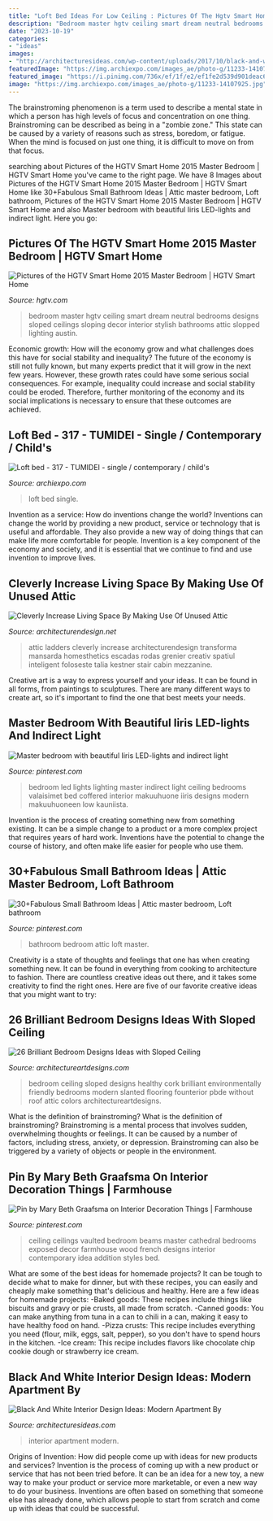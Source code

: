 ```yaml
---
title: "Loft Bed Ideas For Low Ceiling : Pictures Of The Hgtv Smart Home 2015 Master Bedroom"
description: "Bedroom master hgtv ceiling smart dream neutral bedrooms designs sloped ceilings sloping decor interior stylish bathrooms attic slopped lighting austin"
date: "2023-10-19"
categories:
- "ideas"
images:
- "http://architecturesideas.com/wp-content/uploads/2017/10/black-and-white-interior-design-ideas-13.jpg"
featuredImage: "https://img.archiexpo.com/images_ae/photo-g/11233-14107925.jpg"
featured_image: "https://i.pinimg.com/736x/ef/1f/e2/ef1fe2d539d901deac69cc5a7a9542c1.jpg"
image: "https://img.archiexpo.com/images_ae/photo-g/11233-14107925.jpg"
---
```



The brainstroming phenomenon is a term used to describe a mental state in which a person has high levels of focus and concentration on one thing. Brainstroming can be described as being in a "zombie zone." This state can be caused by a variety of reasons such as stress, boredom, or fatigue. When the mind is focused on just one thing, it is difficult to move on from that focus.

	

		
searching about Pictures of the HGTV Smart Home 2015 Master Bedroom | HGTV Smart Home you've came to the right page. We have 8 Images about Pictures of the HGTV Smart Home 2015 Master Bedroom | HGTV Smart Home like 30+Fabulous Small Bathroom Ideas | Attic master bedroom, Loft bathroom, Pictures of the HGTV Smart Home 2015 Master Bedroom | HGTV Smart Home and also Master bedroom with beautiful Iiris LED-lights and indirect light. Here you go:
		
    
## Pictures Of The HGTV Smart Home 2015 Master Bedroom | HGTV Smart Home

<img loading=lazy src="https://hgtvhome.sndimg.com/content/dam/images/hgtv/fullset/2015/2/23/0/sh2015_master-bedroom_01_hero-shot_v.jpg.rend.hgtvcom.616.862.suffix/1424704380216.jpeg" onerror="this.onerror=null;this.src='https://tse3.mm.bing.net/th?id=OIP.7cKvybMmFaLQnoT4LvEFNAHaKX&amp;pid=15.1';" alt="Pictures of the HGTV Smart Home 2015 Master Bedroom | HGTV Smart Home">

_Source: hgtv.com_

>bedroom master hgtv ceiling smart dream neutral bedrooms designs sloped ceilings sloping decor interior stylish bathrooms attic slopped lighting austin. 

	

Economic growth: How will the economy grow and what challenges does this have for social stability and inequality?
The future of the economy is still not fully known, but many experts predict that it will grow in the next few years. However, these growth rates could have some serious social consequences. For example, inequality could increase and social stability could be eroded. Therefore, further monitoring of the economy and its social implications is necessary to ensure that these outcomes are achieved.

    
## Loft Bed - 317 - TUMIDEI - Single / Contemporary / Child&#039;s

<img loading=lazy src="https://img.archiexpo.com/images_ae/photo-g/11233-14107925.jpg" onerror="this.onerror=null;this.src='https://tse4.mm.bing.net/th?id=OIP.K3iMN9oAuHPKvqldWWkRoQHaHa&amp;pid=15.1';" alt="Loft bed - 317 - TUMIDEI - single / contemporary / child&#039;s">

_Source: archiexpo.com_

>loft bed single. 

	

Invention as a service: How do inventions change the world?
Inventions can change the world by providing a new product, service or technology that is useful and affordable. They also provide a new way of doing things that can make life more comfortable for people. Invention is a key component of the economy and society, and it is essential that we continue to find and use invention to improve lives.

    
## Cleverly Increase Living Space By Making Use Of Unused Attic

<img loading=lazy src="https://cdn.architecturendesign.net/wp-content/uploads/2015/12/AD-Attic-Living-Space-Design-19.jpg" onerror="this.onerror=null;this.src='https://tse2.mm.bing.net/th?id=OIP.uFU7mKTH0Udx7MIJ_xvSzgHaLH&amp;pid=15.1';" alt="Cleverly Increase Living Space By Making Use Of Unused Attic">

_Source: architecturendesign.net_

>attic ladders cleverly increase architecturendesign transforma mansarda homesthetics escadas rodas grenier creativ spatiul inteligent foloseste talia kestner stair cabin mezzanine. 

	

Creative art is a way to express yourself and your ideas. It can be found in all forms, from paintings to sculptures. There are many different ways to create art, so it's important to find the one that best meets your needs.

    
## Master Bedroom With Beautiful Iiris LED-lights And Indirect Light

<img loading=lazy src="https://i.pinimg.com/736x/d3/e6/ed/d3e6edc4907e05cfb5d90498648493b9--led-lights-bedroom-bedroom-lighting.jpg" onerror="this.onerror=null;this.src='https://tse1.mm.bing.net/th?id=OIP.xe6Nfftyb347LjtiKcfe4QHaJ3&amp;pid=15.1';" alt="Master bedroom with beautiful Iiris LED-lights and indirect light">

_Source: pinterest.com_

>bedroom led lights lighting master indirect light ceiling bedrooms valaisimet bed coffered interior makuuhuone iiris designs modern makuuhuoneen low kauniista. 

	

Invention is the process of creating something new from something existing. It can be a simple change to a product or a more complex project that requires years of hard work. Inventions have the potential to change the course of history, and often make life easier for people who use them.

    
## 30+Fabulous Small Bathroom Ideas | Attic Master Bedroom, Loft Bathroom

<img loading=lazy src="https://i.pinimg.com/736x/ef/1f/e2/ef1fe2d539d901deac69cc5a7a9542c1.jpg" onerror="this.onerror=null;this.src='https://tse1.mm.bing.net/th?id=OIP.ELszitNBoxyPRX5hdt_MQQHaLH&amp;pid=15.1';" alt="30+Fabulous Small Bathroom Ideas | Attic master bedroom, Loft bathroom">

_Source: pinterest.com_

>bathroom bedroom attic loft master. 

	

Creativity is a state of thoughts and feelings that one has when creating something new. It can be found in everything from cooking to architecture to fashion. There are countless creative ideas out there, and it takes some creativity to find the right ones. Here are five of our favorite creative ideas that you might want to try: 

    
## 26 Brilliant Bedroom Designs Ideas With Sloped Ceiling

<img loading=lazy src="https://www.architectureartdesigns.com/wp-content/uploads/2013/11/2141.jpg" onerror="this.onerror=null;this.src='https://tse3.mm.bing.net/th?id=OIP.xZDvbAvvlKhjy8IBFd9bwwHaLI&amp;pid=15.1';" alt="26 Brilliant Bedroom Designs Ideas with Sloped Ceiling">

_Source: architectureartdesigns.com_

>bedroom ceiling sloped designs healthy cork brilliant environmentally friendly bedrooms modern slanted flooring founterior pbde without roof attic colors architectureartdesigns. 

	

What is the definition of brainstroming?
What is the definition of brainstroming? Brainstroming is a mental process that involves sudden, overwhelming thoughts or feelings. It can be caused by a number of factors, including stress, anxiety, or depression. Brainstroming can also be triggered by a variety of objects or people in the environment.

    
## Pin By Mary Beth Graafsma On Interior Decoration Things | Farmhouse

<img loading=lazy src="https://i.pinimg.com/736x/44/07/58/44075864f6e638e048089d795f96046b--vaulted-ceilings.jpg" onerror="this.onerror=null;this.src='https://tse1.mm.bing.net/th?id=OIP.j21IrgAZjjEytg_UF_h9vQDgEs&amp;pid=15.1';" alt="Pin by Mary Beth Graafsma on Interior Decoration Things | Farmhouse">

_Source: pinterest.com_

>ceiling ceilings vaulted bedroom beams master cathedral bedrooms exposed decor farmhouse wood french designs interior contemporary idea addition styles bed. 

	

What are some of the best ideas for homemade projects?
It can be tough to decide what to make for dinner, but with these recipes, you can easily and cheaply make something that's delicious and healthy. Here are a few ideas for homemade projects: 
-Baked goods: These recipes include things like biscuits and gravy or pie crusts, all made from scratch.
-Canned goods: You can make anything from tuna in a can to chili in a can, making it easy to have healthy food on hand.
-Pizza crusts: This recipe includes everything you need (flour, milk, eggs, salt, pepper), so you don't have to spend hours in the kitchen.
-Ice cream: This recipe includes flavors like chocolate chip cookie dough or strawberry ice cream.

    
## Black And White Interior Design Ideas: Modern Apartment By

<img loading=lazy src="http://architecturesideas.com/wp-content/uploads/2017/10/black-and-white-interior-design-ideas-13.jpg" onerror="this.onerror=null;this.src='https://tse3.mm.bing.net/th?id=OIP.ZHsPvzgigB7k9ipf3ZLhWAHaE0&amp;pid=15.1';" alt="Black And White Interior Design Ideas: Modern Apartment By">

_Source: architecturesideas.com_

>interior apartment modern. 

	

Origins of Invention: How did people come up with ideas for new products and services?
Invention is the process of coming up with a new product or service that has not been tried before. It can be an idea for a new toy, a new way to make your product or service more marketable, or even a new way to do your business. Inventions are often based on something that someone else has already done, which allows people to start from scratch and come up with ideas that could be successful.

